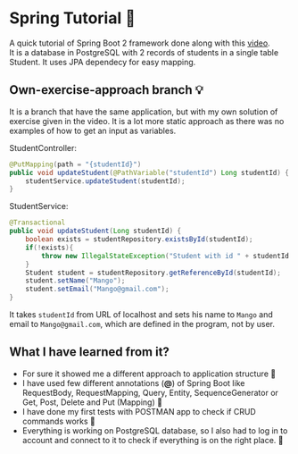 # Spring Tutorial :leaves:
A quick tutorial of Spring Boot 2 framework done along with this [video](https://youtu.be/9SGDpanrc8U).  
It is a database in PostgreSQL with 2 records of students in a single table Student. It uses JPA dependecy for easy mapping. 

## Own-exercise-approach branch :bulb:
It is a branch that have the same application, but with my own solution of exercise given in the video. It is a lot more static approach as there was no examples of how to get an input as variables.

StudentController:
```java
@PutMapping(path = "{studentId}")
public void updateStudent(@PathVariable("studentId") Long studentId) {
    studentService.updateStudent(studentId);
}
```  
  
StudentService:
```java
@Transactional
public void updateStudent(Long studentId) {
    boolean exists = studentRepository.existsById(studentId);
    if(!exists){
        throw new IllegalStateException("Student with id " + studentId + " does not exists!");
    }
    Student student = studentRepository.getReferenceById(studentId);
    student.setName("Mango");
    student.setEmail("Mango@gmail.com");
}
```
It takes `studentId` from URL of localhost and sets his name to `Mango` and email to `Mango@gmail.com`, which are defined in the program, not by user.
## What I have learned from it? 
- For sure it showed me a different approach to application structure :hammer:  
- I have used few different annotations (**@**) of Spring Boot like RequestBody, RequestMapping, Query, Entity, SequenceGenerator or Get, Post, Delete and Put (Mapping) :email:  
- I have done my first tests with POSTMAN app to check if CRUD commands works :postbox:  
- Everything is working on PostgreSQL database, so I also had to log in to account and connect to it to check if everything is on the right place. :elephant:

